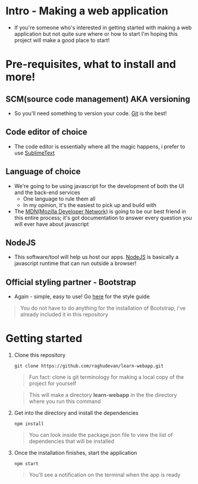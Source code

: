# Intro - Making a web application
* If you're someone who's interested in getting started with making a web application but not quite sure where or how to start I'm hoping this project will make a good place to start!

# Pre-requisites, what to install and more!

## SCM(source code management) AKA versioning
* So you'll need something to version your code. [Git](https://github.com/raghudevan/learn-webapp/blob/master/docs/git/installation.md) is the best!


## Code editor of choice
* The code editor is essentially where all the magic happens, i prefer to use [SublimeText](https://github.com/raghudevan/learn-webapp/blob/master/docs/sublime-text/installation.md)


## Language of choice
* We're going to be using javascript for the development of both the UI and the back-end services
    - One language to rule them all
    - In my opinion, it's the easiest to pick up and build with
* The [MDN(Mozilla Developer Network)](https://developer.mozilla.org/en-US/) is going to be our best friend in this entire process; it's got documentation to answer every question you will ever have about javascript


## NodeJS
* This software/tool will help us host our apps. [NodeJS](https://github.com/raghudevan/learn-webapp/blob/master/docs/node/Installation.md) is basically a javascript runtime that can run outside a browser!

## Official styling partner - Bootstrap
* Again - simple, easy to use! Go [here](http://getbootstrap.com/css) for the style guide

> You do not have to do anything for the installation of Bootstrap, i've already included it in this repository


# Getting started

1. Clone this repository

    ```
    git clone https://github.com/raghudevan/learn-webapp.git
    ```

    > Fun fact: clone is git terminology for making a local copy of the project for yourself

    > This will make a directory **learn-webapp** in the the directory where you run this command

2. Get into the directory and install the dependencies

    ```
    npm install
    ```

    > You can look inside the package.json file to view the list of dependencies that will be installed

3. Once the installation finishes, start the application

    ```
    npm start
    ```

    > You'll see a notification on the terminal when the app is ready